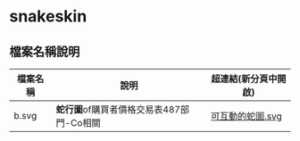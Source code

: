 # snakeskin

## 檔案名稱說明

|檔案名稱|說明|超連結(新分頁中開啟)|
|--|--|--|
|b.svg|**蛇行圖**of購買者價格交易表487部門-Co相關|[可互動的蛇圖.svg](https://raw.githubusercontent.com/andythebreaker/snakeskin/main/buyr.svg)|

